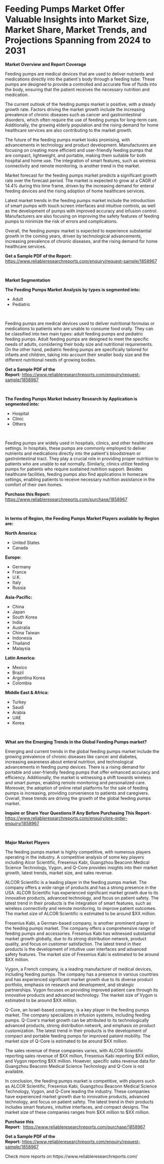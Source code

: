 <p><h1>Feeding Pumps Market Offer Valuable Insights into Market Size, Market Share, Market Trends, and Projections Spanning from 2024 to 2031</h1></p><p><strong>Market Overview and Report Coverage</strong></p>
<p><p>Feeding pumps are medical devices that are used to deliver nutrients and medications directly into the patient's body through a feeding tube. These pumps are designed to provide a controlled and accurate flow of fluids into the body, ensuring that the patient receives the necessary nutrition and medication.</p><p>The current outlook of the feeding pumps market is positive, with a steady growth rate. Factors driving the market growth include the increasing prevalence of chronic diseases such as cancer and gastrointestinal disorders, which often require the use of feeding pumps for long-term care. Additionally, the growing elderly population and the rising demand for home healthcare services are also contributing to the market growth.</p><p>The future of the feeding pumps market looks promising, with advancements in technology and product development. Manufacturers are focusing on creating more efficient and user-friendly feeding pumps that are compact, lightweight, and portable, making them suitable for both hospital and home use. The integration of smart features, such as wireless connectivity and remote monitoring, is another trend in the market.</p><p>Market forecast for the feeding pumps market predicts a significant growth rate over the forecast period. The market is expected to grow at a CAGR of 14.4% during this time frame, driven by the increasing demand for enteral feeding devices and the rising adoption of home healthcare services.</p><p>Latest market trends in the feeding pumps market include the introduction of smart pumps with touch screen interfaces and intuitive controls, as well as the development of pumps with improved accuracy and infusion control. Manufacturers are also focusing on improving the safety features of feeding pumps to minimize the risk of errors and complications.</p><p>Overall, the feeding pumps market is expected to experience substantial growth in the coming years, driven by technological advancements, increasing prevalence of chronic diseases, and the rising demand for home healthcare services.</p></p>
<p><strong>Get a Sample PDF of the Report:</strong> <a href="https://www.reliableresearchreports.com/enquiry/request-sample/1858967">https://www.reliableresearchreports.com/enquiry/request-sample/1858967</a></p>
<p>&nbsp;</p>
<p><strong>Market Segmentation</strong></p>
<p><strong>The Feeding Pumps Market Analysis by types is segmented into:</strong></p>
<p><ul><li>Adult</li><li>Pediatric</li></ul></p>
<p>&nbsp;</p>
<p><p>Feeding pumps are medical devices used to deliver nutritional formulas or medications to patients who are unable to consume food orally. They can be classified into two main types: adult feeding pumps and pediatric feeding pumps. Adult feeding pumps are designed to meet the specific needs of adults, considering their body size and nutritional requirements. On the other hand, pediatric feeding pumps are specifically tailored for infants and children, taking into account their smaller body size and the different nutritional needs of growing bodies.</p></p>
<p><strong>Get a Sample PDF of the Report:</strong>&nbsp;<a href="https://www.reliableresearchreports.com/enquiry/request-sample/1858967">https://www.reliableresearchreports.com/enquiry/request-sample/1858967</a></p>
<p>&nbsp;</p>
<p><strong>The Feeding Pumps Market Industry Research by Application is segmented into:</strong></p>
<p><ul><li>Hospital</li><li>Clinic</li><li>Others</li></ul></p>
<p>&nbsp;</p>
<p><p>Feeding pumps are widely used in hospitals, clinics, and other healthcare settings. In hospitals, these pumps are commonly employed to deliver nutrients and medications directly into the patient's bloodstream or gastrointestinal tract. They play a crucial role in providing proper nutrition to patients who are unable to eat normally. Similarly, clinics utilize feeding pumps for patients who require sustained nutrition support. Besides healthcare facilities, feeding pumps also find applications in homecare settings, enabling patients to receive necessary nutrition assistance in the comfort of their own homes.</p></p>
<p><strong>Purchase this Report:</strong>&nbsp; <a href="https://www.reliableresearchreports.com/purchase/1858967">https://www.reliableresearchreports.com/purchase/1858967</a></p>
<p>&nbsp;</p>
<p><strong>In terms of Region, the Feeding Pumps Market Players available by Region are:</strong></p>
<p>
    <p> <strong> North America: </strong>
        <ul>
            <li>United States</li>
            <li>Canada</li>
        </ul>
        </p> 
    <p> <strong> Europe: </strong>
        <ul>
            <li>Germany</li>
            <li>France</li>
            <li>U.K.</li>
            <li>Italy</li>
            <li>Russia</li>
        </ul>
        </p> 
    <p> <strong> Asia-Pacific: </strong>
        <ul>
            <li>China</li>
            <li>Japan</li>
            <li>South Korea</li>
            <li>India</li>
            <li>Australia</li>
            <li>China Taiwan</li>
            <li>Indonesia</li>
            <li>Thailand</li>
            <li>Malaysia</li>
        </ul>
        </p> 
    <p> <strong> Latin America: </strong>
        <ul>
            <li>Mexico</li>
            <li>Brazil</li>
            <li>Argentina Korea</li>
            <li>Colombia</li>
        </ul>
        </p> 
    <p> <strong> Middle East & Africa: </strong>
        <ul>
            <li>Turkey</li>
            <li>Saudi</li>
            <li>Arabia</li>
            <li>UAE</li>
            <li>Korea</li>
        </ul>
    </p>
    </p>
<p>&nbsp;</p>
<p><strong>What are the Emerging Trends in the Global Feeding Pumps market?</strong></p>
<p><p>Emerging and current trends in the global feeding pumps market include the growing prevalence of chronic diseases like cancer and diabetes, increasing awareness about enteral nutrition, and technological advancements in feeding pump devices. There is a rising demand for portable and user-friendly feeding pumps that offer enhanced accuracy and efficiency. Additionally, the market is witnessing a shift towards wireless and smart pumps, enabling remote monitoring and personalized care. Moreover, the adoption of online retail platforms for the sale of feeding pumps is increasing, providing convenience to patients and caregivers. Overall, these trends are driving the growth of the global feeding pumps market.</p></p>
<p><strong>Inquire or Share Your Questions If Any Before Purchasing This Report</strong>- <a href="https://www.reliableresearchreports.com/enquiry/pre-order-enquiry/1858967">https://www.reliableresearchreports.com/enquiry/pre-order-enquiry/1858967</a></p>
<p>&nbsp;</p>
<p><strong>Major Market Players</strong></p>
<p><p>The feeding pumps market is highly competitive, with numerous players operating in the industry. A competitive analysis of some key players including Alcor Scientific, Fresenius Kabi, Guangzhou Beaconn Medical Science Technology, Vygon, and Q-Core provides insights into their market growth, latest trends, market size, and sales revenue.</p><p>ALCOR Scientific is a leading player in the feeding pumps market. The company offers a wide range of products and has a strong presence in the USA. ALCOR Scientific has experienced significant market growth due to its innovative products, advanced technology, and focus on patient safety. The latest trend in their products is the integration of smart features, such as wireless connectivity and remote monitoring, to improve patient outcomes. The market size of ALCOR Scientific is estimated to be around $XX million.</p><p>Fresenius Kabi, a German-based company, is another prominent player in the feeding pumps market. The company offers a comprehensive range of feeding pumps and accessories. Fresenius Kabi has witnessed substantial market growth globally, due to its strong distribution network, product quality, and focus on customer satisfaction. The latest trend in their products is the development of intuitive user interfaces and advanced safety features. The market size of Fresenius Kabi is estimated to be around $XX million.</p><p>Vygon, a French company, is a leading manufacturer of medical devices, including feeding pumps. The company has a presence in various countries and has experienced significant market growth due to its diverse product portfolio, emphasis on research and development, and strategic partnerships. Vygon focuses on providing improved patient care through its innovative products and advanced technology. The market size of Vygon is estimated to be around $XX million.</p><p>Q-Core, an Israel-based company, is a key player in the feeding pumps market. The company specializes in infusion systems, including feeding pumps. Q-Core's market growth can be attributed to its technologically advanced products, strong distribution network, and emphasis on product customization. The latest trend in their products is the development of compact and portable feeding pumps for improved patient mobility. The market size of Q-Core is estimated to be around $XX million.</p><p>The sales revenue of these companies varies, with ALCOR Scientific reporting sales revenue of $XX million, Fresenius Kabi reporting $XX million, and Vygon reporting $XX million. However, specific sales revenue data for Guangzhou Beaconn Medical Science Technology and Q-Core is not available.</p><p>In conclusion, the feeding pumps market is competitive, with players such as ALCOR Scientific, Fresenius Kabi, Guangzhou Beaconn Medical Science Technology, Vygon, and Q-Core leading the industry. These companies have experienced market growth due to innovative products, advanced technology, and focus on patient safety. The latest trend in their products includes smart features, intuitive interfaces, and compact designs. The market size of these companies ranges from $XX million to $XX million.</p></p>
<p><strong>Purchase this Report:</strong>&nbsp;&nbsp;<a href="https://www.reliableresearchreports.com/purchase/1858967">https://www.reliableresearchreports.com/purchase/1858967</a></p>
<p></p>
<p><strong>Get a Sample PDF of the Report:</strong>&nbsp;<a href="https://www.reliableresearchreports.com/enquiry/request-sample/1858967">https://www.reliableresearchreports.com/enquiry/request-sample/1858967</a></p>
<p>Check more reports on https://www.reliableresearchreports.com/</p>
